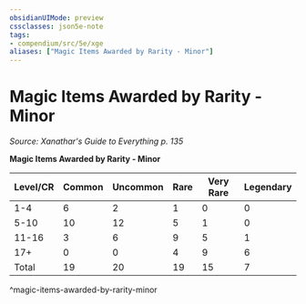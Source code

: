 ```yaml
---
obsidianUIMode: preview
cssclasses: json5e-note
tags:
- compendium/src/5e/xge
aliases: ["Magic Items Awarded by Rarity - Minor"]
---
```

# Magic Items Awarded by Rarity - Minor
*Source: Xanathar's Guide to Everything p. 135* 

**Magic Items Awarded by Rarity - Minor**

| Level/CR | Common | Uncommon | Rare | Very Rare | Legendary |
|----------|--------|----------|------|-----------|-----------|
| 1-4 | 6 | 2 | 1 | 0 | 0 |
| 5-10 | 10 | 12 | 5 | 1 | 0 |
| 11-16 | 3 | 6 | 9 | 5 | 1 |
| 17+ | 0 | 0 | 4 | 9 | 6 |
| Total | 19 | 20 | 19 | 15 | 7 |
^magic-items-awarded-by-rarity-minor